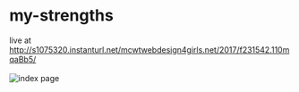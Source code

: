 # my-strengths
live at http://s1075320.instanturl.net/mcwtwebdesign4girls.net/2017/f231542.110mqaBb5/
<br><br>
![index page](https://bit.ly/2T2eBe5)
